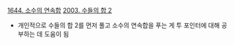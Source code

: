 [1644. 소수의 연속합](https://www.acmicpc.net/problem/1644)
[2003. 수들의 합 2](https://www.acmicpc.net/problem/2003)

- 개인적으로 수들의 합 2를 먼저 풀고 소수의 연속합을 푸는 게 투 포인터에 대해 공부하는 데 도움이 됨